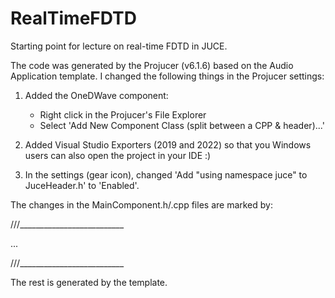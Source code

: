 # RealTimeFDTD
Starting point for lecture on real-time FDTD in JUCE.

The code was generated by the Projucer (v6.1.6) based on the Audio Application template. I changed the following things in the Projucer settings:

1. Added the OneDWave component:
    - Right click in the Projucer's File Explorer
    - Select 'Add New Component Class (split between a CPP & header)...'
    
2. Added Visual Studio Exporters (2019 and 2022) so that you Windows users can also open the project in your IDE :)

3. In the settings (gear icon), changed 'Add "using namespace juce" to JuceHeader.h' to 'Enabled'.


The changes in the MainComponent.h/.cpp files are marked by:

 ///__________________________
 
 ...
 
 ///__________________________

The rest is generated by the template. 
